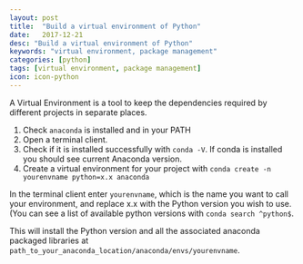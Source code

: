 ```yaml
---
layout: post
title:  "Build a virtual environment of Python"
date:   2017-12-21
desc: "Build a virtual environment of Python"
keywords: "virtual environment, package management"
categories: [python]
tags: [virtual environment, package management]
icon: icon-python
---
```


A Virtual Environment is a tool to keep the dependencies required by different projects in separate places.

1. Check `anaconda` is installed and in your PATH
2. Open a terminal client.
3. Check if it is installed successfully with `conda -V`. If conda is installed you should see current Anaconda version.
4. Create a virtual environment for your project with `conda create -n yourenvname python=x.x anaconda`

In the terminal client enter `yourenvname`, which is the name you want to call your environment, and replace x.x with the Python version you wish to use. (You can see a list of available python versions with `conda search ^python$`.

This will install the Python version and all the associated anaconda packaged libraries at `path_to_your_anaconda_location/anaconda/envs/yourenvname`.
